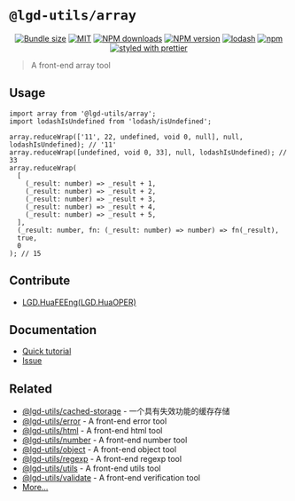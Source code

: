 <!--
 * @Author: shiconghua
 * @Alias: LGD.HuaFEEng
 * @Date: 2021-09-10 20:12:33
 * @LastEditTime: 2021-09-22 17:53:10
 * @LastEditors: shiconghua
 * @Description: file content
 * @FilePath: \lgd-utils\packages\array\README.md
-->
# `@lgd-utils/array`

<div align="center">

[![Bundle size](https://img.shields.io/bundlephobia/minzip/@lgd-utils/array.svg)](https://bundlephobia.com/result?p=@lgd-utils/array)
[![MIT](https://img.shields.io/badge/license-MIT-000000.svg)](https://opensource.org/licenses/MIT/)
[![NPM downloads](https://img.shields.io/npm/dm/@lgd-utils/array.svg?style=flat)](https://npmjs.org/package/@lgd-utils/array)
[![NPM version](https://img.shields.io/npm/v/@lgd-utils/array.svg?style=flat)](https://npmjs.org/package/@lgd-utils/array)
[![lodash](https://img.shields.io/badge/lodash-4-green.svg)](https://github.com/lodash/lodash)
[![npm](https://img.shields.io/npm/dt/@lgd-utils/array)](https://www.npmjs.com/package/@lgd-utils/array)
[![styled with prettier](https://img.shields.io/badge/styled_with-prettier-ff69b4.svg)](https://github.com/prettier/prettier)

</div>

> A front-end array tool

## Usage

```
import array from '@lgd-utils/array';
import lodashIsUndefined from 'lodash/isUndefined';

array.reduceWrap(['11', 22, undefined, void 0, null], null, lodashIsUndefined); // '11'
array.reduceWrap([undefined, void 0, 33], null, lodashIsUndefined); // 33
array.reduceWrap(
  [
    (_result: number) => _result + 1,
    (_result: number) => _result + 2,
    (_result: number) => _result + 3,
    (_result: number) => _result + 4,
    (_result: number) => _result + 5,
  ],
  (_result: number, fn: (_result: number) => number) => fn(_result),
  true,
  0
); // 15
```

## Contribute

- [LGD.HuaFEEng(LGD.HuaOPER)][blog]

## Documentation

- [Quick tutorial](https://github.com/LGDHuaOPER/lgd-utils/tree/main/packages/array#readme)
- [Issue](https://github.com/LGDHuaOPER/lgd-utils/issues)

## Related

- [@lgd-utils/cached-storage](https://github.com/LGDHuaOPER/lgd-utils/tree/main/packages/cached-storage) - 一个具有失效功能的缓存存储
- [@lgd-utils/error](https://github.com/LGDHuaOPER/lgd-utils/tree/main/packages/error) - A front-end error tool
- [@lgd-utils/html](https://github.com/LGDHuaOPER/lgd-utils/tree/main/packages/html) - A front-end html tool
- [@lgd-utils/number](https://github.com/LGDHuaOPER/lgd-utils/tree/main/packages/number) - A front-end number tool
- [@lgd-utils/object](https://github.com/LGDHuaOPER/lgd-utils/tree/main/packages/object) - A front-end object tool
- [@lgd-utils/regexp](https://github.com/LGDHuaOPER/lgd-utils/tree/main/packages/regexp) - A front-end regexp tool
- [@lgd-utils/utils](https://github.com/LGDHuaOPER/lgd-utils/tree/main/packages/utils) - A front-end utils tool
- [@lgd-utils/validate](https://github.com/LGDHuaOPER/lgd-utils/tree/main/packages/validate) - A front-end verification tool
- [More…](https://github.com/LGDHuaOPER/lgd-utils)

[blog]: https://lgdhuaoper.github.io/ '敬昭的博客'
